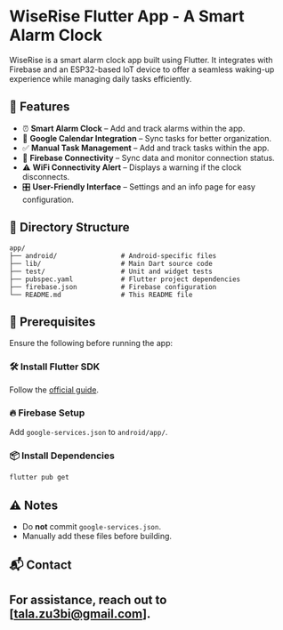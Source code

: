 # WiseRise Flutter App - A Smart Alarm Clock
WiseRise is a smart alarm clock app built using Flutter. It integrates with Firebase and an ESP32-based IoT device to offer a seamless waking-up experience while managing daily tasks efficiently.

## 📌 Features
- ⏰ **Smart Alarm Clock** – Add and track alarms within the app.
- 📅 **Google Calendar Integration** – Sync tasks for better organization.
- ✅ **Manual Task Management** – Add and track tasks within the app.
- 🔗 **Firebase Connectivity** – Sync data and monitor connection status.
- ⚠️ **WiFi Connectivity Alert** – Displays a warning if the clock disconnects.
- 🎛 **User-Friendly Interface** – Settings and an info page for easy configuration.

## 📂 Directory Structure
```
app/
├── android/                # Android-specific files
├── lib/                    # Main Dart source code
├── test/                   # Unit and widget tests
├── pubspec.yaml            # Flutter project dependencies
├── firebase.json           # Firebase configuration
└── README.md               # This README file
```

## 🔧 Prerequisites
Ensure the following before running the app:

### 🛠 Install Flutter SDK
Follow the [official guide](https://flutter.dev/docs/get-started/install).

### 🔥 Firebase Setup
Add `google-services.json` to `android/app/`.

### 📦 Install Dependencies
```sh
flutter pub get
```

## ⚠️ Notes
- Do **not** commit `google-services.json`.
- Manually add these files before building.

## 📬 Contact
For assistance, reach out to [tala.zu3bi@gmail.com].
---

